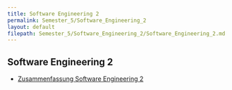 ```yaml
---
title: Software Engineering 2
permalink: Semester_5/Software_Engineering_2
layout: default
filepath: Semester_5/Software_Engineering_2/Software_Engineering_2.md
---
```


## Software Engineering 2

* [Zusammenfassung Software Engineering 2](2018-12-18_zusammenfassung.html)
